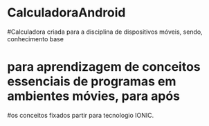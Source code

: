 # CalculadoraAndroid
#Calculadora criada para a disciplina de dispositivos móveis, sendo, conhecimento base
# para aprendizagem de conceitos essenciais de programas em ambientes móvies, para após
#os conceitos fixados partir para tecnologio IONIC.
